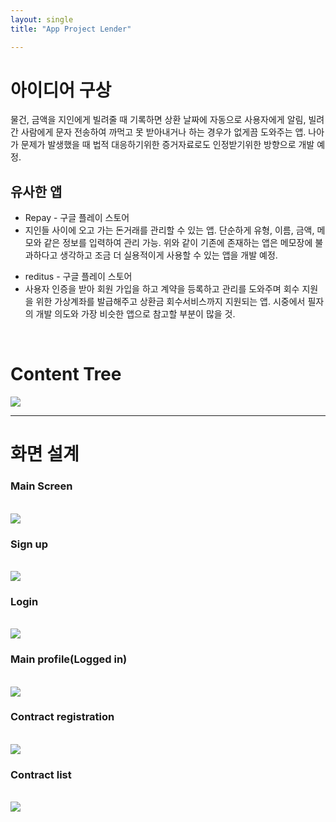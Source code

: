 ```yaml
---
layout: single
title: "App Project Lender"

---
```


<h1> 아이디어 구상 </h1>

물건, 금액을 지인에게 빌려줄 때 기록하면 상환 날짜에 자동으로 사용자에게 알림, 빌려간 사람에게 문자 전송하여 까먹고 못 받아내거나 하는 경우가 없게끔 도와주는 앱.
나아가 문제가 발생했을 때 법적 대응하기위한 증거자료로도 인정받기위한 방향으로 개발 예정.
<br />
## 유사한 앱
  - Repay - 구글 플레이 스토어
  - 지인들 사이에 오고 가는 돈거래를 관리할 수 있는 앱. 단순하게 유형, 이름, 금액, 메모와 같은 정보를 입력하여 관리 가능. 위와 같이 기존에 존재하는 앱은 메모장에 불과하다고 생각하고 조금 더 실용적이게 사용할 수 있는 앱을 개발 예정.
  + reditus - 구글 플레이 스토어
  + 사용자 인증을 받아 회원 가입을 하고 계약을 등록하고 관리를 도와주며 회수 지원을 위한 가상계좌를 발급해주고 상환금 회수서비스까지 지원되는 앱. 시중에서 필자의 개발 의도와 가장 비슷한 앱으로 참고할 부분이 많을 것.
<br>
<h1> Content Tree </h1>
<img src="https://user-images.githubusercontent.com/96991512/158811191-96266631-906c-4d46-9461-1d2eaef2f40d.jpg" />
<hr />
<h1> 화면 설계 </h1>
<h3>Main Screen</h3><br />
<img src="https://user-images.githubusercontent.com/96991512/161035509-3d425453-ec74-49c6-9562-10bd5c83e6e0.png"> 
<h3>Sign up </h3><br />
<img src="https://user-images.githubusercontent.com/96991512/161035752-659f1d0a-fd80-4ea7-be00-9fbdff17bfd2.png">
<h3>Login</h3><br />
<img src="https://user-images.githubusercontent.com/96991512/161035617-ce630efb-fa27-4963-a867-fb002a899819.png">
<h3>Main profile(Logged in)</h3><br />
<img src="https://user-images.githubusercontent.com/96991512/161035755-35ecf59d-2e44-414b-99c8-7167854fefc9.png">
<h3>Contract registration</h3><br />
<img src ="https://user-images.githubusercontent.com/96991512/161035694-293a8ee2-0a2e-403e-b998-5679422a4edd.png">
<h3>Contract list</h3><br />
<img src="https://user-images.githubusercontent.com/96991512/161035757-9394a46a-f3e2-494f-a1e5-a5552b71432d.png">